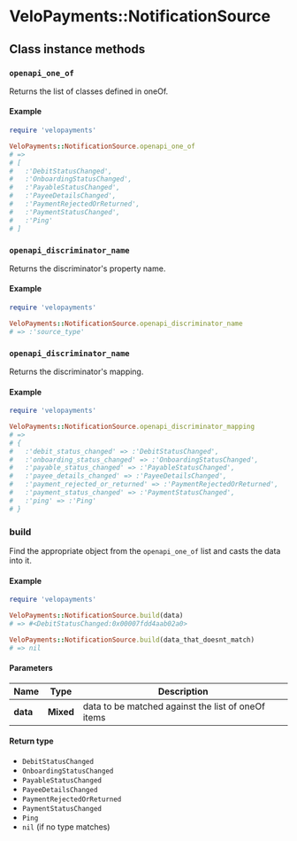 # VeloPayments::NotificationSource

## Class instance methods

### `openapi_one_of`

Returns the list of classes defined in oneOf.

#### Example

```ruby
require 'velopayments'

VeloPayments::NotificationSource.openapi_one_of
# =>
# [
#   :'DebitStatusChanged',
#   :'OnboardingStatusChanged',
#   :'PayableStatusChanged',
#   :'PayeeDetailsChanged',
#   :'PaymentRejectedOrReturned',
#   :'PaymentStatusChanged',
#   :'Ping'
# ]
```

### `openapi_discriminator_name`

Returns the discriminator's property name.

#### Example

```ruby
require 'velopayments'

VeloPayments::NotificationSource.openapi_discriminator_name
# => :'source_type'
```

### `openapi_discriminator_name`

Returns the discriminator's mapping.

#### Example

```ruby
require 'velopayments'

VeloPayments::NotificationSource.openapi_discriminator_mapping
# =>
# {
#   :'debit_status_changed' => :'DebitStatusChanged',
#   :'onboarding_status_changed' => :'OnboardingStatusChanged',
#   :'payable_status_changed' => :'PayableStatusChanged',
#   :'payee_details_changed' => :'PayeeDetailsChanged',
#   :'payment_rejected_or_returned' => :'PaymentRejectedOrReturned',
#   :'payment_status_changed' => :'PaymentStatusChanged',
#   :'ping' => :'Ping'
# }
```

### build

Find the appropriate object from the `openapi_one_of` list and casts the data into it.

#### Example

```ruby
require 'velopayments'

VeloPayments::NotificationSource.build(data)
# => #<DebitStatusChanged:0x00007fdd4aab02a0>

VeloPayments::NotificationSource.build(data_that_doesnt_match)
# => nil
```

#### Parameters

| Name | Type | Description |
| ---- | ---- | ----------- |
| **data** | **Mixed** | data to be matched against the list of oneOf items |

#### Return type

- `DebitStatusChanged`
- `OnboardingStatusChanged`
- `PayableStatusChanged`
- `PayeeDetailsChanged`
- `PaymentRejectedOrReturned`
- `PaymentStatusChanged`
- `Ping`
- `nil` (if no type matches)

